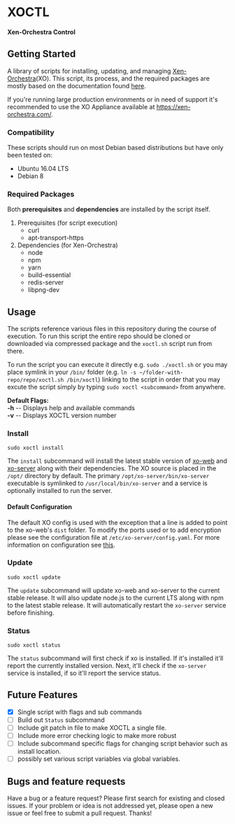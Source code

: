 # XOCTL
#### Xen-Orchestra Control

## Getting Started

A library of scripts for installing, updating, and managing [Xen-Orchestra](https://github.com/vatesfr/xo/)(XO). This script, its process, and the required packages are mostly based on the documentation found [here](https://github.com/vatesfr/xo/blob/master/docs/from_the_sources.md).

If you're running large production environments or in need of support it's recommended to use the XO Appliance available at https://xen-orchestra.com/.

### Compatibility
These scripts should run on most Debian based distributions but have only been tested on:

* Ubuntu 16.04 LTS
* Debian 8

### Required Packages
Both **prerequisites** and **dependencies** are installed by the script itself.

1. Prerequisites (for script execution)
   * curl
   * apt-transport-https
2. Dependencies (for Xen-Orchestra)
   * node
   * npm
   * yarn
   * build-essential
   * redis-server
   * libpng-dev

## Usage

The scripts reference various files in this repository during the course of execution. To run this script the entire repo should be cloned or downloaded via compressed package and the `xoctl.sh` script run from there.

To run the script you can execute it directly e.g. `sudo ./xoctl.sh` or you may place symlink in your `/bin/` folder (e.g. `ln -s ~/folder-with-repo/repo/xoctl.sh /bin/xoctl`) linking to the script in order that you may excute the script simply by typing `sudo xoctl <subcommand>` from anywhere.

**Default Flags:**  
  **-h** --  Displays help and available commands  
  **-v** -- Displays XOCTL version number

### Install

`sudo xoctl install`

The `install` subcommand will install the latest stable version of [xo-web](https://github.com/vatesfr/xo-web) and [xo-server](https://github.com/vatesfr/xo-server) along with their dependencies. The XO source is placed in the `/opt/` directory by default. The primary `/opt/xo-server/bin/xo-server` executable is symlinked to `/usr/local/bin/xo-server` and a service is optionally installed to run the server.

#### Default Configuration

The default XO config is used with the exception that a line is added to point to the xo-web's `dist` folder. To modify the ports used or to add encryption please see the configuration file at `/etc/xo-server/config.yaml`. For more information on configuration see [this](https://github.com/vatesfr/xo/blob/master/docs/configuration.md).

### Update

`sudo xoctl update`

The `update` subcommand will update xo-web and xo-server to the current stable release. It will also update node.js to the current LTS along with npm to the latest stable release. It will automatically restart the `xo-server` service before finishing.

### Status

`sudo xoctl status`

The `status` subcommand will first check if xo is installed. If it's installed it'll report the currently installed version. Next, it'll check if the `xo-server` service is installed, if so it'll report the service status.

## Future Features

- [x] Single script with flags and sub commands
- [ ] Build out `Status` subcommand
- [ ] Include git patch in file to make XOCTL a single file.
- [ ] Include more error checking logic to make more robust
- [ ] Include subcommand specific flags for changing script behavior such as install location.
- [ ] possibly set various script variables via global variables.

## Bugs and feature requests

Have a bug or a feature request? Please first search for existing and closed issues. If your problem or idea is not addressed yet, please open a new issue or feel free to submit a pull request. Thanks!

